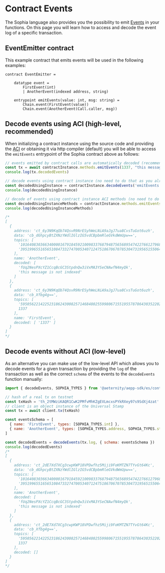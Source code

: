 # Contract Events

The Sophia language also provides you the possibility to emit [Events](https://github.com/aeternity/aesophia/blob/v6.0.0/docs/sophia.md#events) in your functions.
On this page you will learn how to access and decode the event log of a specific transaction.

## EventEmitter contract
This example contract that emits events will be used in the following examples:

```sophia
contract EventEmitter =

    datatype event =
        FirstEvent(int)
        | AnotherEvent(indexed address, string)

    entrypoint emitEvents(value: int, msg: string) =
        Chain.event(FirstEvent(value))
        Chain.event(AnotherEvent(Call.caller, msg))
```

## Decode events using ACI (high-level, recommended)
When initializing a contract instance using the source code and providing the [ACI](https://github.com/aeternity/aesophia/blob/v6.0.0/docs/aeso_aci.md)
or obtaining it via http compiler (default) you will be able to access the `emitEvents` entrypoint of the Sophia contract above as follows: 

```js
// events emitted by contract calls are automatically decoded (recommended)
const tx = await contractInstance.methods.emitEvents(1337, "this message is not indexed")
console.log(tx.decodedEvents)

// decode events using contract instance (no need to do that as you already have access to the decoded events)
const decodedUsingInstance = contractInstance.decodeEvents('emitEvents', tx.result.log)
console.log(decodedUsingInstance)

// decode of events using contract instance ACI methods (no need to do that as you already have access to the decoded events)
const decodedUsingInstanceMethods = contractInstance.methods.emitEvents.decodeEvents(tx.result.log)
console.log(decodedUsingInstanceMethods)

/*
[
  {
    address: 'ct_6y3N9KqQb74QsvR9NrESyhWeLNiA9aJgJ7ua8CvsTuGot6uzh',
    data: 'cb_dGhpcyBtZXNzYWdlIGlzIG5vdCBpbmRleGVkdWmUpw==',
    topics: [
      '101640830366340000167918459210098337687948756568954742276612796897811614700269',
      '39519965516565108473327470053407124751867067078530473195651550649472681599133'
    ],
    name: 'AnotherEvent',
    decoded: [
      'fUq2NesPXcYZ1CcqBcGC3StpdnQw3iVxMA3YSeCNAwfN4myQk',
      'this message is not indexed'
    ]
  },
  {
    address: 'ct_6y3N9KqQb74QsvR9NrESyhWeLNiA9aJgJ7ua8CvsTuGot6uzh',
    data: 'cb_Xfbg4g==',
    topics: [
      '59505622142252318624300825714684802559980671551955787864303522023309554554980',
      1337
    ],
    name: 'FirstEvent',
    decoded: [ '1337' ]
  }
]
*/
```

## Decode events without ACI (low-level)
As an alternative you can make use of the low-level API which allows you to decode events for a given transaction by providing the `log` of the transaction as well as the correct `schema` of the events to the `decodeEvents` function manually:

```js
import { decodeEvents, SOPHIA_TYPES } from '@aeternity/aepp-sdk/es/contract/aci/transformation'

// hash of a real tx on testnet
const txHash = 'th_2tMWziKAQR1CwK2PMfvMhKZgEVLmcxsPYkRXey97s9SdXj4zat'
// client is an object instance of the Universal Stamp
const tx = await client.tx(txHash)

const eventsSchema = [
  { name: 'FirstEvent', types: [SOPHIA_TYPES.int] },
  { name: 'AnotherEvent', types: [SOPHIA_TYPES.address, SOPHIA_TYPES.string] },
]

const decodedEvents = decodeEvents(tx.log, { schema: eventsSchema })
console.log(decodedEvents)
/*
[
  {
    address: 'ct_2dE7Xd7XCg3cwpKWP18VPDwfhz5Miji9FoKMTZN7TYvGt64Kc',
    data: 'cb_dGhpcyBtZXNzYWdlIGlzIG5vdCBpbmRleGVkdWmUpw==',
    topics: [
      '101640830366340000167918459210098337687948756568954742276612796897811614700269',
      '39519965516565108473327470053407124751867067078530473195651550649472681599133'
    ],
    name: 'AnotherEvent',
    decoded: [
      'fUq2NesPXcYZ1CcqBcGC3StpdnQw3iVxMA3YSeCNAwfN4myQk',
      'this message is not indexed'
    ]
  },
  {
    address: 'ct_2dE7Xd7XCg3cwpKWP18VPDwfhz5Miji9FoKMTZN7TYvGt64Kc',
    data: 'cb_Xfbg4g==',
    topics: [
      '59505622142252318624300825714684802559980671551955787864303522023309554554980',
      1337
    ],
    decoded: []
  }
]
*/
```

